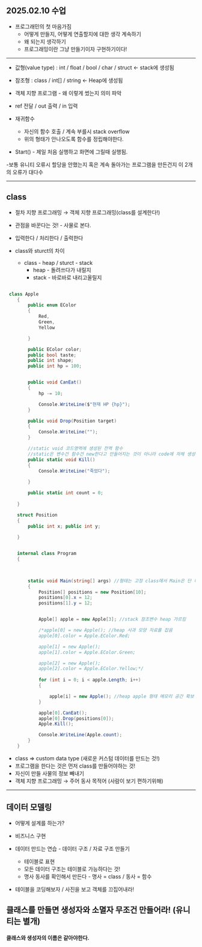 ## 2025.02.10 수업

* 프로그래민의 첫 마음가짐
  * 어떻게 만들지, 어떻게 연출할지에 대한 생각 계속하기
  * 왜 되는지 생각하기
  * 프로그래밍이란 그냥 만들기이자 구현하기이다!
 
<hr/>

* 값형(value type) : int / float / bool / char / struct ← stack에 생성됨
* 참조형 :  class / int[] / string ← Heap에 생성됨

* 객체 지향 프로그램 - 왜 이렇게 썼는지 의미 파악
* ref 전달 / out 출력 / in 입력

* 재귀함수
  * 자신의 함수 호출 / 계속 부를시 stack overflow
  * 위의 형태가 안나오도록 함수를 정립해야한다.

* Start() - 제일 처음 실행하고 화면에 그릴때 실행됨.

-보통 유니티 오류시 할당을 안했는지 혹은 계속 돌아가는 프로그램을 만든건지 이 2개의 오류가 대다수
<hr/>

## class
* 절차 지향 프로그래밍 → 객체 지향 프로그래밍(class를 설계한다!)
* 관점을 바꾼다는 것! - 사물로 본다.
* 입력한다 / 처리한다 / 출력한다

* class와 sturct의 차이
  * class - heap / sturct - stack
    * heap - 돌려쓰다가 내릴지
    * stack - 바로바로 내리고올릴지

```cs

 class Apple
    {
        public enum EColor
        {
            Red,
            Green,
            Yellow

        }

        public EColor color;
        public bool taste;
        public int shape;
        public int hp = 100;


        public void CanEat()
        {
            hp -= 10;

            Console.WriteLine($"현재 HP {hp}");
        }

        public void Drop(Position target)
        {
            Console.WriteLine("");
        }

        //static void 코드영역에 생성된 전역 함수
        //static은 변수건 함수건 new한다고 만들어지는 것이 아니라 code에 자체 생성되어있고 이를 가져오는 것이다.
        public static void Kill()
        {
            Console.WriteLine("죽었다");
        
        }

        public static int count = 0;
        
    }

    struct Position
    { 
        public int x; public int y; 
    
    }


    internal class Program
    {

        

        static void Main(string[] args) //형태는 고정 class에서 Main은 단 하나! 외울것!
        {
            Position[] positions = new Position[10];
            positions[0].x = 12;
            positions[1].y = 12;


            Apple[] apple = new Apple[3]; //stack 참조변수 heap 가르킴

            /*apple[0] = new Apple(); //heap 사과 모양 자료를 잡음
            apple[0].color = Apple.EColor.Red;

            apple[1] = new Apple();
            apple[1].color = Apple.EColor.Green;

            apple[2] = new Apple();
            apple[2].color = Apple.EColor.Yellow;*/
                         
            for (int i = 0; i < apple.Length; i++)
            {

                apple[i] = new Apple(); //heap apple 형태 메모리 공간 확보
            }

            apple[0].CanEat();
            apple[0].Drop(positions[0]);
            Apple.Kill();

            Console.WriteLine(Apple.count);
        }
    }
```

* class => custom data type (새로운 커스텀 데이터를 만드는 것!)
* 프로그램을 한다는 것은 먼저 class를 만들어야하는 것!
* 자신이 만들 사물의 정보 빼내기
* 객체 지향 프로그래밍 → 주어 동사 목적어 (사람이 보기 편하기위해)

<hr/>

## 데이터 모델링
* 어떻게 설계를 하는가?
* 비즈니스 구현
* 데이터 만드는 연습 - 데이터 구조 / 자료 구조 만들기
  * 테이블로 표현
  * 모든 데이터 구조는 테이블로 가능하다는 것!
  * 명사 동사를 확인해서 만든다 - 명사 = class / 동사 = 함수
 
* 테이블을 코딩해보자 / 사진을 보고 객체를 끄집어내라!

## 클래스를 만들면 생성자와 소멸자 무조건 만들어라! (유니티는 별개)
#### 클래스와 생성자의 이름은 같아야한다.


  
